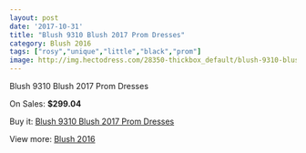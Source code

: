 ```yaml
---
layout: post
date: '2017-10-31'
title: "Blush 9310 Blush 2017 Prom Dresses"
category: Blush 2016
tags: ["rosy","unique","little","black","prom"]
image: http://img.hectodress.com/28350-thickbox_default/blush-9310-blush-2012-prom-dresses.jpg
---
```

Blush 9310 Blush 2017 Prom Dresses

On Sales: **$299.04**
<a href="https://www.hectodress.com/blush-2013/13231-blush-9310-blush-2012-prom-dresses.html"><amp-img layout="responsive" width="600" height="600" src="//img.hectodress.com/28350-thickbox_default/blush-9310-blush-2012-prom-dresses.jpg" alt="Blush 9310 Blush 2017 Prom Dresses 0" /></a>
<a href="https://www.hectodress.com/blush-2013/13231-blush-9310-blush-2012-prom-dresses.html"><amp-img layout="responsive" width="600" height="600" src="//img.hectodress.com/28351-thickbox_default/blush-9310-blush-2012-prom-dresses.jpg" alt="Blush 9310 Blush 2017 Prom Dresses 1" /></a>

Buy it: [Blush 9310 Blush 2017 Prom Dresses](https://www.hectodress.com/blush-2013/13231-blush-9310-blush-2012-prom-dresses.html "Blush 9310 Blush 2017 Prom Dresses")

View more: [Blush 2016](https://www.hectodress.com/209-blush-2013 "Blush 2016")